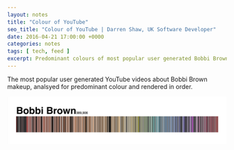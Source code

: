 ```yaml
---
layout: notes
title: "Colour of YouTube"
seo_title: "Colour of YouTube | Darren Shaw, UK Software Developer"
date: 2016-04-21 17:00:00 +0000
categories: notes
tags: [ tech, feed ]
excerpt: Predominant colours of most popular user generated Bobbi Brown videos on YouTube.
---
```


The most popular user generated YouTube videos about Bobbi Brown makeup, analsyed for predominant colour and rendered in
order.
<p class='image-wide'>
  <img src='/images/blog/bobbi-brown.png'/>
</p>
